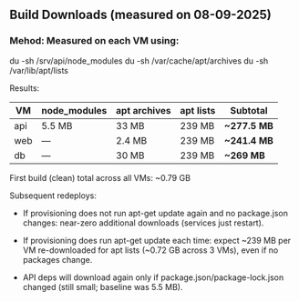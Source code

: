 ## Build Downloads (measured on 08-09-2025)

### Mehod: Measured on each VM using:

du -sh /srv/api/node_modules
du -sh /var/cache/apt/archives
du -sh /var/lib/apt/lists


Results:

| VM  | node\_modules | apt archives | apt lists | Subtotal       |
| --- | ------------- | ------------ | --------- | -------------- |
| api | 5.5 MB        | 33 MB        | 239 MB    | **\~277.5 MB** |
| web | —             | 2.4 MB       | 239 MB    | **\~241.4 MB** |
| db  | —             | 30 MB        | 239 MB    | **\~269 MB**   |


First build (clean) total across all VMs: ~0.79 GB

Subsequent redeploys:

- If provisioning does not run apt-get update again and no package.json changes: near-zero additional downloads (services just restart).

- If provisioning does run apt-get update each time: expect ~239 MB per VM re-downloaded for apt lists (~0.72 GB across 3 VMs), even if no packages change.

- API deps will download again only if package.json/package-lock.json changed (still small; baseline was 5.5 MB).